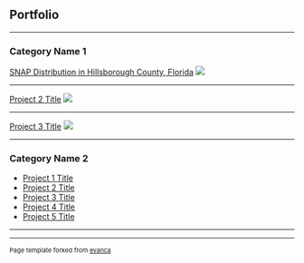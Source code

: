 ## Portfolio

---

### Category Name 1 

[SNAP Distribution in Hillsborough County, Florida](/sample_page)
<img src="https://github.com/itaudotong/udotong6953.github.io/blob/master/images/map1.jpg?raw=true"/>

---
[Project 2 Title](/sample_page)
<img src="https://github.com/itaudotong/udotong6953.github.io/blob/master/images/ibom.lng-Model.pdf?raw=true"/>

---
[Project 3 Title](http://example.com/)
<img src="images/dummy_thumbnail.jpg?raw=true"/>

---

### Category Name 2

- [Project 1 Title](https://github.com/itaudotong/udotong6953.github.io/blob/master/images/map1.jpg)
- [Project 2 Title](https://github.com/itaudotong/udotong6953.github.io/blob/master/images/map2.jpg)
- [Project 3 Title](https://github.com/itaudotong/udotong6953.github.io/blob/master/images/map3.jpg)
- [Project 4 Title](https://github.com/itaudotong/udotong6953.github.io/blob/master/images/map4.jpg)
- [Project 5 Title](https://github.com/itaudotong/udotong6953.github.io/blob/master/images/map5.jpg)

---




---
<p style="font-size:11px">Page template forked from <a href="https://github.com/evanca/quick-portfolio">evanca</a></p>
<!-- Remove above link if you don't want to attibute -->
